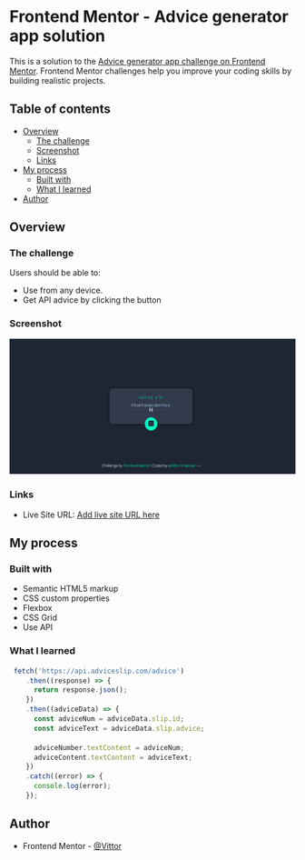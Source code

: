 # Frontend Mentor - Advice generator app solution

This is a solution to the [Advice generator app challenge on Frontend Mentor](https://www.frontendmentor.io/challenges/advice-generator-app-QdUG-13db). Frontend Mentor challenges help you improve your coding skills by building realistic projects.

## Table of contents

- [Overview](#overview)
  - [The challenge](#the-challenge)
  - [Screenshot](#screenshot)
  - [Links](#links)
- [My process](#my-process)
  - [Built with](#built-with)
  - [What I learned](#what-i-learned)
- [Author](#author)


## Overview

### The challenge

Users should be able to:
  - Use from any device.
  - Get API advice by clicking the button 

### Screenshot

![](screenshot.PNG)


### Links

- Live Site URL: [Add live site URL here]( https://vittor-emanoel.github.io/Advice-generator-app-main/)

## My process

### Built with

- Semantic HTML5 markup
- CSS custom properties
- Flexbox
- CSS Grid
- Use API



### What I learned


```js
 fetch('https://api.adviceslip.com/advice')
    .then((response) => {
      return response.json();
    })
    .then((adviceData) => {
      const adviceNum = adviceData.slip.id;
      const adviceText = adviceData.slip.advice;

      adviceNumber.textContent = adviceNum;
      adviceContent.textContent = adviceText;
    })
    .catch((error) => {
      console.log(error);
    });
```


## Author

- Frontend Mentor - [@Vittor](https://github.com/Vittor-Emanoel)


